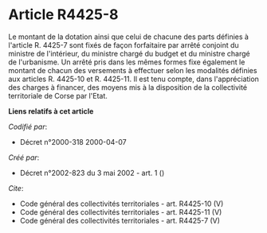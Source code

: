 # Article R4425-8

Le montant de la dotation ainsi que celui de chacune des parts définies à l'article R. 4425-7 sont fixés de façon forfaitaire
par arrêté conjoint du ministre de l'intérieur, du ministre chargé du budget et du ministre chargé de l'urbanisme. Un arrêté
pris dans les mêmes formes fixe également le montant de chacun des versements à effectuer selon les modalités définies aux
articles R. 4425-10 et R. 4425-11. Il est tenu compte, dans l'appréciation des charges à financer, des moyens mis à la
disposition de la collectivité territoriale de Corse par l'Etat.

**Liens relatifs à cet article**

_Codifié par_:

  - Décret n°2000-318 2000-04-07

_Créé par_:

  - Décret n°2002-823 du 3 mai 2002 - art. 1 ()

_Cite_:

  - Code général des collectivités territoriales - art. R4425-10 (V)
  - Code général des collectivités territoriales - art. R4425-11 (V)
  - Code général des collectivités territoriales - art. R4425-7 (V)
